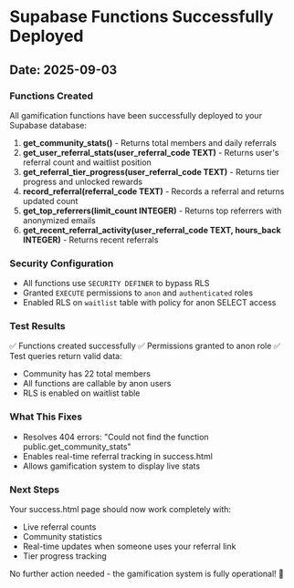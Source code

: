 # Supabase Functions Successfully Deployed

## Date: 2025-09-03

### Functions Created
All gamification functions have been successfully deployed to your Supabase database:

1. **get_community_stats()** - Returns total members and daily referrals
2. **get_user_referral_stats(user_referral_code TEXT)** - Returns user's referral count and waitlist position
3. **get_referral_tier_progress(user_referral_code TEXT)** - Returns tier progress and unlocked rewards
4. **record_referral(referral_code TEXT)** - Records a referral and returns updated count
5. **get_top_referrers(limit_count INTEGER)** - Returns top referrers with anonymized emails
6. **get_recent_referral_activity(user_referral_code TEXT, hours_back INTEGER)** - Returns recent referrals

### Security Configuration
- All functions use `SECURITY DEFINER` to bypass RLS
- Granted `EXECUTE` permissions to `anon` and `authenticated` roles
- Enabled RLS on `waitlist` table with policy for anon SELECT access

### Test Results
✅ Functions created successfully
✅ Permissions granted to anon role
✅ Test queries return valid data:
   - Community has 22 total members
   - All functions are callable by anon users
   - RLS is enabled on waitlist table

### What This Fixes
- Resolves 404 errors: "Could not find the function public.get_community_stats"
- Enables real-time referral tracking in success.html
- Allows gamification system to display live stats

### Next Steps
Your success.html page should now work completely with:
- Live referral counts
- Community statistics
- Real-time updates when someone uses your referral link
- Tier progress tracking

No further action needed - the gamification system is fully operational! 🎉
